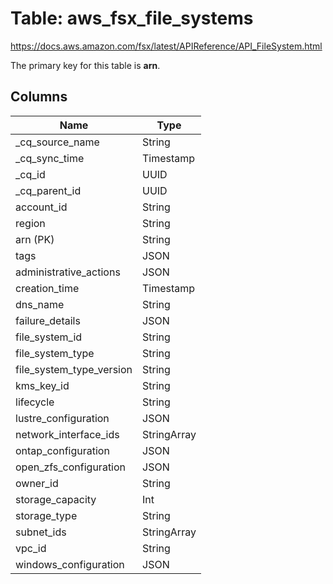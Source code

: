 # Table: aws_fsx_file_systems

https://docs.aws.amazon.com/fsx/latest/APIReference/API_FileSystem.html

The primary key for this table is **arn**.



## Columns
| Name          | Type          |
| ------------- | ------------- |
|_cq_source_name|String|
|_cq_sync_time|Timestamp|
|_cq_id|UUID|
|_cq_parent_id|UUID|
|account_id|String|
|region|String|
|arn (PK)|String|
|tags|JSON|
|administrative_actions|JSON|
|creation_time|Timestamp|
|dns_name|String|
|failure_details|JSON|
|file_system_id|String|
|file_system_type|String|
|file_system_type_version|String|
|kms_key_id|String|
|lifecycle|String|
|lustre_configuration|JSON|
|network_interface_ids|StringArray|
|ontap_configuration|JSON|
|open_zfs_configuration|JSON|
|owner_id|String|
|storage_capacity|Int|
|storage_type|String|
|subnet_ids|StringArray|
|vpc_id|String|
|windows_configuration|JSON|